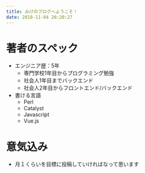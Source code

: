 ```yaml
---
title: みけのブログへようこそ！
date: 2018-11-04 20:20:27
---
```

# 著者のスペック
* エンジニア歴：5年
  * 専門学校1年目からプログラミング勉強
  * 社会人1年目までバックエンド
  * 社会人2年目からフロントエンド/バックエンド
* 書ける言語
  * Perl
  * Catalyst
  * Javascript
  * Vue.js

# 意気込み
* 月１くらいを目標に投稿していければなって思います
